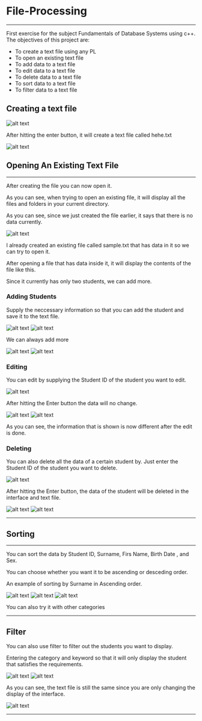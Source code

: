 # File-Processing
***
First exercise for the subject Fundamentals of Database Systems using c++. The objectives of this project are: 

* To create a text file using any PL
* To open an existing text file
* To add data to a text file
* To edit data to a text file
* To delete data to a text file
* To sort data to a text file
* To filter data to a text file


## Creating a text file

![alt text](https://github.com/saabyer/File-Processing/blob/main/FileProcessingFinal/samples/1.png)

 After hitting the enter button, it will create a text file called hehe.txt
 
![alt text](https://github.com/saabyer/File-Processing/blob/main/FileProcessingFinal/samples/2.png)

 ## Opening An Existing Text File
 ***
 After creating the file you can now open it. 

 As you can see, when trying to open an existing file, it will display all the files and folders in your current directory.

 As you can see, since we just created the file earlier, it says that there is no data currently. 

 
![alt text](https://github.com/saabyer/File-Processing/blob/main/FileProcessingFinal/samples/3.png)

I already created an existing file called sample.txt that has data in it so we can try to open it.

  After opening a file that has data inside it, it will display the contents of the file like this.

Since it currently has only two students, we can add more.


### Adding Students

Supply the neccessary information so that you can add the student and save it to the text file.

![alt text](https://github.com/saabyer/File-Processing/blob/main/FileProcessingFinal/samples/9.png)
![alt text](https://github.com/saabyer/File-Processing/blob/main/FileProcessingFinal/samples/9.2.png)


We can always add more


![alt text](https://github.com/saabyer/File-Processing/blob/main/FileProcessingFinal/samples/4.png)
![alt text](https://github.com/saabyer/File-Processing/blob/main/FileProcessingFinal/samples/4.2.png)

### Editing 

You can edit by supplying the Student ID of the student you want to edit.


![alt text](https://github.com/saabyer/File-Processing/blob/main/FileProcessingFinal/samples/5.png)

After hitting the Enter button the data will no change.

![alt text](https://github.com/saabyer/File-Processing/blob/main/FileProcessingFinal/samples/5.2.png)
![alt text](https://github.com/saabyer/File-Processing/blob/main/FileProcessingFinal/samples/5.3.png)


As you can see, the information that is shown is now different after the edit is done.


### Deleting

You can also delete all the data of a certain student by.
Just enter the Student ID of the student you want to delete.

<!--show 2 images before and after delete image-->
![alt text](https://github.com/saabyer/File-Processing/blob/main/FileProcessingFinal/samples/6.png)

After hitting the Enter button, the data of the student will be deleted in the interface and text file.

![alt text](https://github.com/saabyer/File-Processing/blob/main/FileProcessingFinal/samples/6.2.png)
![alt text](https://github.com/saabyer/File-Processing/blob/main/FileProcessingFinal/samples/6.3.png)





***

## Sorting
***
You can sort the data by Student ID, Surname, Firs Name, Birth Date , and Sex.

You can choose whether you want it to be ascending or desceding order.


An example of sorting by Surname in Ascending order.

<!-- Show before and after image of sorting image-->

![alt text](https://github.com/saabyer/File-Processing/blob/main/FileProcessingFinal/samples/7.png)
![alt text](https://github.com/saabyer/File-Processing/blob/main/FileProcessingFinal/samples/7.2.png)
![alt text](https://github.com/saabyer/File-Processing/blob/main/FileProcessingFinal/samples/7.3.png)



You can also try it with other categories

***

## Filter

You can also use filter to filter out the students you want to display.

Entering the category and keyword so that it will only display the student that satisfies the requirements.

<!-- show example of sort-->

![alt text](https://github.com/saabyer/File-Processing/blob/main/FileProcessingFinal/samples/8.png)
![alt text](https://github.com/saabyer/File-Processing/blob/main/FileProcessingFinal/samples/8.2.png)

As you can see, the text file is still the same since you are only changing the display of the interface.

![alt text](https://github.com/saabyer/File-Processing/blob/main/FileProcessingFinal/samples/8.3.png)






***






